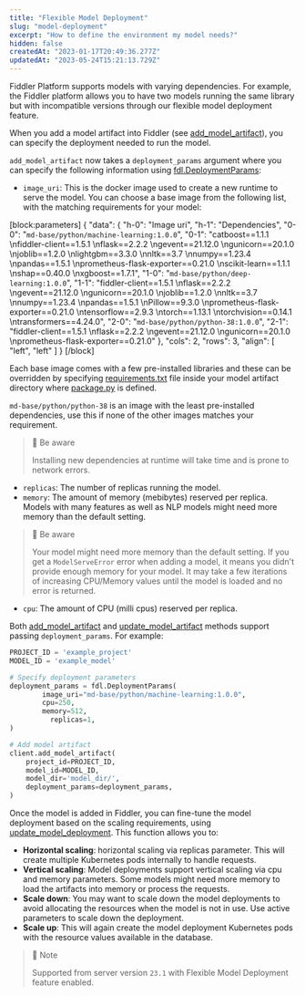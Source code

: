 ```yaml
---
title: "Flexible Model Deployment"
slug: "model-deployment"
excerpt: "How to define the environment my model needs?"
hidden: false
createdAt: "2023-01-17T20:49:36.277Z"
updatedAt: "2023-05-24T15:21:13.729Z"
---
```

Fiddler Platform supports models with varying dependencies. For example, the Fiddler platform allows you to have two models running the same library but with incompatible versions through our flexible model deployment feature.

When you add a model artifact into Fiddler (see [add_model_artifact](ref:clientadd_model_artifact)), you can specify the deployment needed to run the model. 

`add_model_artifact` now takes a `deployment_params` argument where you can specify the following information using [fdl.DeploymentParams](ref:fdldeploymentparams):

- `image_uri`: This is the docker image used to create a new runtime to serve the model. You can choose a base image from the following list, with the matching requirements for your model:

[block:parameters]
{
  "data": {
    "h-0": "Image uri",
    "h-1": "Dependencies",
    "0-0": "`md-base/python/machine-learning:1.0.0`",
    "0-1": "catboost==1.1.1  \nfiddler-client==1.5.1  \nflask==2.2.2  \ngevent==21.12.0  \ngunicorn==20.1.0  \njoblib==1.2.0  \nlightgbm==3.3.0  \nnltk==3.7  \nnumpy==1.23.4  \npandas==1.5.1  \nprometheus-flask-exporter==0.21.0  \nscikit-learn==1.1.1  \nshap==0.40.0  \nxgboost==1.7.1",
    "1-0": "`md-base/python/deep-learning:1.0.0`",
    "1-1": "fiddler-client==1.5.1  \nflask==2.2.2  \ngevent==21.12.0  \ngunicorn==20.1.0  \njoblib==1.2.0  \nnltk==3.7  \nnumpy==1.23.4  \npandas==1.5.1  \nPillow==9.3.0  \nprometheus-flask-exporter==0.21.0  \ntensorflow==2.9.3  \ntorch==1.13.1  \ntorchvision==0.14.1  \ntransformers==4.24.0",
    "2-0": "`md-base/python/python-38:1.0.0`",
    "2-1": "fiddler-client==1.5.1  \nflask==2.2.2  \ngevent==21.12.0  \ngunicorn==20.1.0  \nprometheus-flask-exporter==0.21.0"
  },
  "cols": 2,
  "rows": 3,
  "align": [
    "left",
    "left"
  ]
}
[/block]

Each base image comes with a few pre-installed libraries and these can be overridden by specifying [requirements.txt](doc:artifacts-and-surrogates#requirementstxt-file) file inside your model artifact directory where [package.py](doc:artifacts-and-surrogates#packagepy-wrapper-script) is defined.  

`md-base/python/python-38` is an image with the least pre-installed dependencies, use this if none of the other images matches your requirement. 

> 🚧 Be aware
> 
> Installing new dependencies at runtime will take time and is prone to network errors.

- `replicas`: The number of replicas running the model.
- `memory`: The amount of memory (mebibytes) reserved per replica. Models with many features as well as NLP models might need more memory than the default setting. 

> 🚧 Be aware
> 
> Your model might need more memory than the default setting. If you get a `ModelServeError` error when adding a model, it means you didn't provide enough memory for your model. It may take a few iterations of increasing CPU/Memory values until the model is loaded and no error is returned.

- `cpu`: The amount of CPU (milli cpus) reserved per replica.

Both [add_model_artifact](ref:clientadd_model_artifact) and [update_model_artifact](ref:clientupdate_model_artifact) methods support passing `deployment_params`. For example:

```python python
PROJECT_ID = 'example_project'
MODEL_ID = 'example_model'

# Specify deployment parameters
deployment_params = fdl.DeploymentParams(
        image_uri="md-base/python/machine-learning:1.0.0",
        cpu=250,
        memory=512,
  		  replicas=1,
)

# Add model artifact
client.add_model_artifact(  
    project_id=PROJECT_ID,
    model_id=MODEL_ID,
    model_dir='model_dir/',
  	deployment_params=deployment_params,
)
```

Once the model is added in Fiddler, you can fine-tune the model deployment based on the scaling requirements, using [update_model_deployment](ref:clientupdate_model_deployment). This function allows you to:

- **Horizontal scaling**: horizontal scaling via replicas parameter. This will create multiple Kubernetes pods internally to handle requests.
- **Vertical scaling**: Model deployments support vertical scaling via cpu and memory parameters. Some models might need more memory to load the artifacts into memory or process the requests.
- **Scale down**: You may want to scale down the model deployments to avoid allocating the resources when the model is not in use. Use active parameters to scale down the deployment.
- **Scale up**: This will again create the model deployment Kubernetes pods with the resource values available in the database.

> 📘 Note
> 
> Supported from server version `23.1` with Flexible Model Deployment feature enabled.